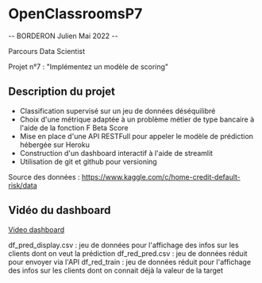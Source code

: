 # OpenClassroomsP7
 
-- BORDERON Julien  Mai 2022 --

Parcours Data Scientist

Projet n°7 : "Implémentez un modèle de scoring"

## Description du projet
* Classification supervisé sur un jeu de données déséquilibré 
* Choix d'une métrique adaptée à un problème métier de type bancaire à l'aide de la fonction F Beta Score
* Mise en place d'une API RESTFull pour appeler le modèle de prédiction hébergée sur Heroku
* Construction d'un dashboard interactif à l'aide de streamlit
* Utilisation de git et github pour versioning

Source des données : https://www.kaggle.com/c/home-credit-default-risk/data

## Vidéo du dashboard 
[Video dashboard](https://youtu.be/Xrx6LvBNug0)


df_pred_display.csv : jeu de données pour l'affichage des infos sur les clients dont on veut la prédiction
df_red_pred.csv : jeu de données réduit pour envoyer via l'API
df_red_train : jeu de données réduit pour l'affichage des infos sur les clients dont on connait déjà la valeur de la target
